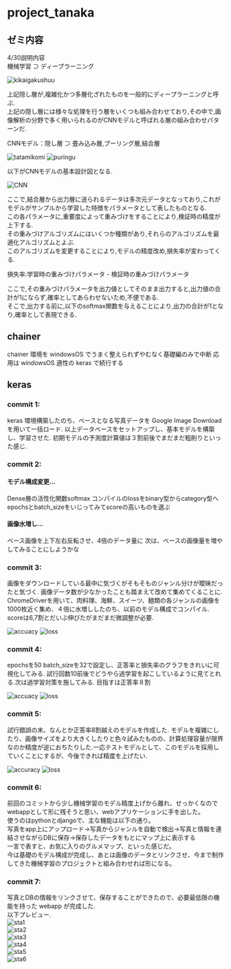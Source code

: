 # project_tanaka

## ゼミ内容
4/30説明内容  
機械学習 ⊃ ディープラーニング  

![kikaigakushuu](https://user-images.githubusercontent.com/48379176/117101642-a4c32080-adb1-11eb-9e95-333daa8a28d9.jpg)

上記隠し層が,複雑化かつ多層化ざれたものを一般的にディープラーニングと呼ぶ.  
上記の隠し層には様々な処理を行う層をいくつも組み合わせており,その中で,画像解析の分野で多く用いられるのがCNNモデルと呼ばれる層の組み合わせパターンだ. 

CNNモデル：隠し層 ⊃ 畳み込み層,プーリング層,結合層  

![tatamikomi](https://user-images.githubusercontent.com/48379176/117101687-bc9aa480-adb1-11eb-9247-83a9ab6e67a7.jpg)
![puringu](https://user-images.githubusercontent.com/48379176/117101716-ccb28400-adb1-11eb-8825-58d16eb22502.jpg)

以下がCNNモデルの基本設計図となる.

![CNN](https://user-images.githubusercontent.com/48379176/117101749-ddfb9080-adb1-11eb-8997-96abae36db7c.jpg)

ここで,結合層から出力層に送られるデータは多次元データとなっており,これがモデルがサンプルから学習した特徴をパラメータとして表したものとなる.  
この各パラメータに,重要度によって重みづけをすることにより,検証時の精度が上下する.  
その重みづけアルゴリズムにはいくつか種類があり,それらのアルゴリズムを最適化アルゴリズムとよぶ.  
このアルゴリズムを変更することにより,モデルの精度改め,損失率が変わってくる. 

損失率:学習時の重みづけパラメータ - 検証時の重みづけパラメータ  

ここで,その重みづけパラメータを出力値としてそのまま出力すると,出力値の合計が1にならず,確率としてあらわせないため,不便である.  
そこで,出力する前に,以下のsoftmax関数を与えることにより,出力の合計が1となり,確率として表現できる.  

## chainer
chainer 環境を windowsOS でうまく整えられずやむなく基礎編のみで中断
応用は windowsOS 適性の keras で続行する

## keras
### commit 1:
keras 環境構築したのち、ベースとなる写真データを Google Image Download を用いて一括ロード.
以上データベースをセットアップし、基本モデルを構築し、学習させた.
初期モデルの予測度計算値は３割前後でまだまだ粗削りといった感じ.
### commit 2:
#### モデル構成変更...
  Dense層の活性化関数softmax
  コンパイルのlossをbinary型からcategory型へ
  epochsとbatch_sizeをいじってみてscoreの高いものを選ぶ
#### 画像水増し...
  ベース画像を上下左右反転させ、4倍のデータ量に
  次は、ベースの画像量を増やしてみることにしようかな
### commit 3:
画像をダウンロードしている最中に気づくがそもそものジャンル分けが曖昧だったと気づく.
画像データ数が少なかったことも踏まえて改めて集めてくることに.
ChromeDriverを用いて、肉料理、海鮮、スイーツ、麺類の各ジャンルの画像を1000枚近く集め、４倍に水増ししたのち、以前のモデル構成でコンパイル.
scoreは6,7割とだいぶ伸びたがまだまだ微調整が必要.

![accuacy](https://user-images.githubusercontent.com/48379176/103351020-2eea3800-4ae5-11eb-877a-337b73134e0a.jpg)
![loss](https://user-images.githubusercontent.com/48379176/103351074-593bf580-4ae5-11eb-8e5a-e2d1a13e6e1c.jpg)

### commit 4:
epochsを50 batch_sizeを32で設定し、正答率と損失率のグラフをきれいに可視化してみる.
試行回数10前後でどうやら過学習を起こしているように見てとれる.次は過学習対策を施してみる.
目指すは正答率８割

![accuacy](https://user-images.githubusercontent.com/48379176/103398299-71605300-4b7f-11eb-81c8-cb79f2dbb975.jpg)
![loss](https://user-images.githubusercontent.com/48379176/103398305-77563400-4b7f-11eb-877f-504b184f60cf.jpg)

### commit 5:
試行錯誤の末、なんとか正答率8割越えのモデルを作成した.
モデルを複雑にしたり、画像サイズをより大きくしたりと色々試みたものの、計算処理容量が限界なのか精度が逆におちたりした.一応テストモデルとして、このモデルを採用していくことにするが、今後できれば精度を上げたい.

![accuracy](https://user-images.githubusercontent.com/48379176/104145468-738da180-540a-11eb-8b02-2ab68e32f42a.jpg)
![loss](https://user-images.githubusercontent.com/48379176/104145616-10503f00-540b-11eb-9960-3e6e435fd29c.jpg)

### commit 6:
前回のコミットから少し機械学習のモデル精度上げから離れ、せっかくなのでwebappとして形に残そうと思い、webアプリケーションに手を出した。  
使うのはpythonとdjangoで、主な機能は以下の通り。  
写真をapp上にアップロード→写真からジャンルを自動で検出→写真と情報を連結させながらDBに保存→保存したデータをもとにマップ上に表示する  
一言で表すと、お気に入りのグルメマップ、といった感じだ。  
今は基礎のモデル構成が完成し、あとは画像のデータとリンクさせ、今まで制作してきた機械学習のプロジェクトと組み合わせれば形になる。  

### commit 7:
写真とDBの情報をリンクさせて、保存することができたので、必要最低限の機能を持った webapp が完成した.  
以下プレビュー.  
![sta1](https://user-images.githubusercontent.com/48379176/105624664-ed8c4480-5e66-11eb-972c-a31d6bbd32af.jpg)  
![sta2](https://user-images.githubusercontent.com/48379176/105624684-04cb3200-5e67-11eb-974d-2106dfda4379.jpg)  
![sta3](https://user-images.githubusercontent.com/48379176/105624688-11e82100-5e67-11eb-8f25-24afd055ff09.jpg)  
![sta4](https://user-images.githubusercontent.com/48379176/105624695-190f2f00-5e67-11eb-938d-d55a0f11f9d1.jpg)  
![sta5](https://user-images.githubusercontent.com/48379176/105624712-33e1a380-5e67-11eb-962a-35bba0ef88a6.jpg)  
![sta6](https://user-images.githubusercontent.com/48379176/105624747-6db2aa00-5e67-11eb-8ba1-cbdcf46416dd.jpg)
